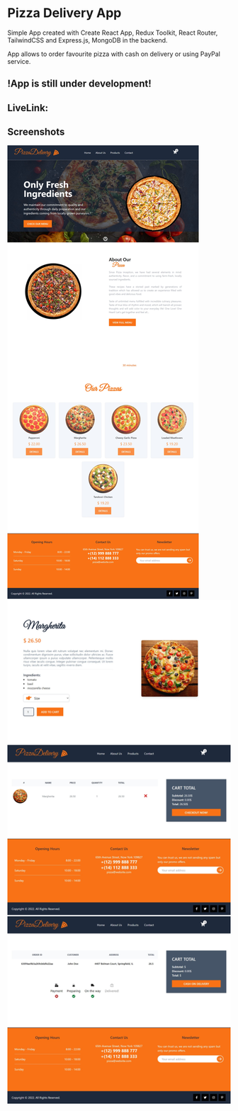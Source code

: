 # Pizza Delivery App

Simple App created with Create React App, Redux Toolkit, React Router, TailwindCSS and Express.js, MongoDB in the backend.

App allows to order favourite pizza with cash on delivery or using PayPal service.

## !App is still under development!

## LiveLink: 

## Screenshots

![screenshot](screens/screen1.jpeg)
![screenshot](screens/screen2.jpeg)
![screenshot](screens/screen3.jpeg)
![screenshot](screens/screen4.jpeg)